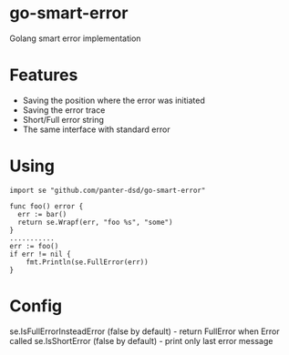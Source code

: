 # go-smart-error
Golang smart error implementation

# Features

- Saving the position where the error was initiated
- Saving the error trace
- Short/Full error string
- The same interface with standard error 

# Using

```
import se "github.com/panter-dsd/go-smart-error"

func foo() error {
  err := bar()
  return se.Wrapf(err, "foo %s", "some")
}
...........
err := foo()
if err != nil {
    fmt.Println(se.FullError(err))
}
```

# Config 
se.IsFullErrorInsteadError (false by default) - return FullError when Error called
se.IsShortError (false by default) - print only last error message
